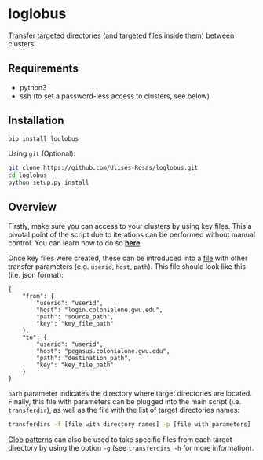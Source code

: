 # loglobus

Transfer targeted directories (and targeted files inside them) between clusters

## Requirements
* python3
* ssh (to set a password-less access to clusters, see below)

## Installation

```bash
pip install loglobus
```

Using `git` (Optional):
```bash
git clone https://github.com/Ulises-Rosas/loglobus.git
cd loglobus
python setup.py install
```

## Overview

Firstly, make sure you can access to your clusters by using key files. This a pivotal point of the script due to iterations can be performed without manual control. You can learn how to do so [**here**](setPasswordlessAccess.md).

Once key files were created, these can be introduced into a [file](params_dir.txt) with other transfer parameters (e.g. `userid`, `host`, `path`). This file should look like this (i.e. json format):

```
{
    "from": {
        "userid": "userid",
        "host": "login.colonialone.gwu.edu",
        "path": "source_path",
        "key": "key_file_path"
    },
    "to": {
        "userid": "userid",
        "host": "pegasus.colonialone.gwu.edu",
        "path": "destination_path",
        "key": "key_file_path"
    }
}
```
`path` parameter indicates the directory where target directories are located. Finally, this file with parameters can be plugged into the main script (i.e. `transferdir`), as well as the file with the list of target directories names:

```bash
transferdirs -f [file with directory names] -p [file with parameters]
```

[Glob patterns](globs.txt) can also be used to take specific files from each target directory by using the option `-g` (see `transferdirs -h` for more information).

